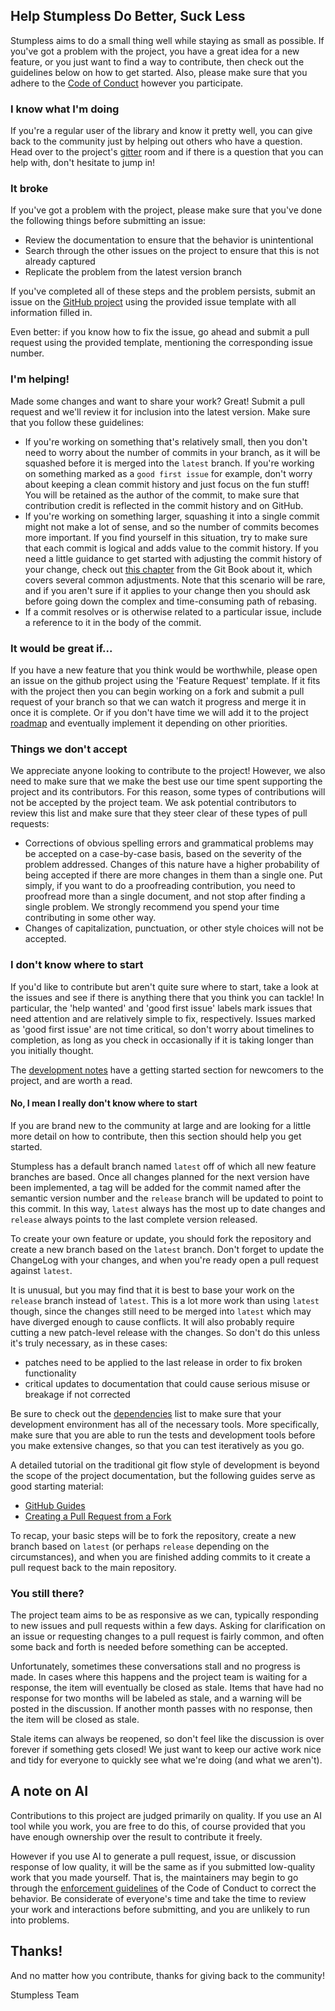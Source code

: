 ## Help Stumpless Do Better, Suck Less
Stumpless aims to do a small thing well while staying as small as possible. If
you've got a problem with the project, you have a great idea for a new feature,
or you just want to find a way to contribute, then check out the guidelines
below on how to get started. Also, please make sure that you adhere to the
[Code of Conduct](CODE_OF_CONDUCT.md) however you participate.


### **I know what I'm doing**
If you're a regular user of the library and know it pretty well, you can give
back to the community just by helping out others who have a question. Head over
to the project's [gitter](https://gitter.im/stumpless/community) room and if
there is a question that you can help with, don't hesitate to jump in!


### **It broke**
If you've got a problem with the project, please make sure that you've done the
following things before submitting an issue:

 * Review the documentation to ensure that the behavior is unintentional
 * Search through the other issues on the project to ensure that this is not
   already captured
 * Replicate the problem from the latest version branch

If you've completed all of these steps and the problem persists, submit an issue
on the [GitHub project](https://github.com/goatshriek/stumpless) using the
provided issue template with all information filled in.

Even better: if you know how to fix the issue, go ahead and submit a pull
request using the provided template, mentioning the corresponding issue number.


### **I'm helping!**
Made some changes and want to share your work? Great! Submit a pull request and
we'll review it for inclusion into the latest version. Make sure that you follow
these guidelines:
 * If you're working on something that's relatively small, then you don't need
   to worry about the number of commits in your branch, as it will be squashed
   before it is merged into the `latest` branch. If you're working on something
   marked as a `good first issue` for example, don't worry about keeping a clean
   commit history and just focus on the fun stuff! You will be retained as the
   author of the commit, to make sure that contribution credit is reflected
   in the commit history and on GitHub.
 * If you're working on something larger, squashing it into a
   single commit might not make a lot of sense, and so the number of commits
   becomes more important. If you find yourself in this situation, try to make
   sure that each commit is logical and adds value to the commit history. If
   you need a little guidance to get started with adjusting the commit history
   of your change, check out
   [this chapter](https://git-scm.com/book/en/v2/Git-Tools-Rewriting-History)
   from the Git Book about it, which covers several common adjustments. Note
   that this scenario will be rare, and if you aren't sure if it applies to
   your change then you should ask before going down the complex and
   time-consuming path of rebasing.
 * If a commit resolves or is otherwise related to a particular issue, include
   a reference to it in the body of the commit.


### **It would be great if...**
If you have a new feature that you think would be worthwhile, please open an
issue on the github project using the 'Feature Request' template. If it fits
with the project then you can begin working on a fork and submit a pull
request of your branch so that we can watch it progress and merge it in once
it is complete. Or if you don't have time we will add it to the project
[roadmap](roadmap.md) and eventually implement it depending on other priorities.


### **Things we don't accept**
We appreciate anyone looking to contribute to the project! However, we also need
to make sure that we make the best use our time spent supporting the project and
its contributors. For this reason, some types of contributions will not be
accepted by the project team. We ask potential contributors to review this list
and make sure that they steer clear of these types of pull requests:
 * Corrections of obvious spelling errors and grammatical problems may be
   accepted on a case-by-case basis, based on the severity of the problem
   addressed. Changes of this nature have a higher probability of being accepted
   if there are more changes in them than a single one. Put simply, if you want
   to do a proofreading contribution, you need to proofread more than a single
   document, and not stop after finding a single problem. We strongly recommend
   you spend your time contributing in some other way.
 * Changes of capitalization, punctuation, or other style choices will not be
   accepted.


### **I don't know where to start**
If you'd like to contribute but aren't quite sure where to start, take a look at
the issues and see if there is anything there that you think you can tackle! In
particular, the 'help wanted' and 'good first issue' labels mark issues that
need attention and are relatively simple to fix, respectively. Issues marked as
'good first issue' are not time critical, so don't worry about timelines to
completion, as long as you check in occasionally if it is taking longer than
you initially thought.

The [development notes](development.md) have a getting started section for
newcomers to the project, and are worth a read.


#### No, I mean I **really** don't know where to start
If you are brand new to the community at large and are looking for a little more
detail on how to contribute, then this section should help you get started.

Stumpless has a default branch named `latest` off of which all new feature
branches are based. Once all changes planned for the next version have been
implemented, a tag will be added for the commit named after the semantic version
number and the `release` branch will be updated to point to this commit. In this
way, `latest` always has the most up to date changes and `release` always points
to the last complete version released.

To create your own feature or update, you should fork the repository and create
a new branch based on the `latest` branch. Don't forget to update the ChangeLog
with your changes, and when you're ready open a pull request against `latest`.

It is unusual, but you may find that it is best to base your work on the
`release` branch instead of `latest`. This is a lot more work than using
`latest` though, since the changes still need to be merged into `latest` which
may have diverged enough to cause conflicts. It will also probably require
cutting a new patch-level release with the changes. So don't do this unless
it's truly necessary, as in these cases:
 * patches need to be applied to the last release in order to fix broken
   functionality
 * critical updates to documentation that could cause serious misuse or breakage
   if not corrected

Be sure to check out the [dependencies](dependencies.md) list to make sure that
your development environment has all of the necessary tools. More specifically,
make sure that you are able to run the tests and development tools before you
make extensive changes, so that you can test iteratively as you go.

A detailed tutorial on the traditional git flow style of development is beyond
the scope of the project documentation, but the following guides serve as good
starting material:
 * [GitHub Guides](https://guides.github.com/introduction/flow/)
 * [Creating a Pull Request from a Fork](https://help.github.com/en/github/collaborating-with-issues-and-pull-requests/creating-a-pull-request-from-a-fork)

To recap, your basic steps will be to fork the repository, create a new branch
based on `latest` (or perhaps `release` depending on the circumstances), and
when you are finished adding commits to it create a pull request back to the
main repository.


### You still there?
The project team aims to be as responsive as we can, typically responding to
new issues and pull requests within a few days. Asking for clarification on an
issue or requesting changes to a pull request is fairly common, and often some
back and forth is needed before something can be accepted.

Unfortunately, sometimes these conversations stall and no progress is made. In
cases where this happens and the project team is waiting for a response, the
item will eventually be closed as stale. Items that have had no response for
two months will be labeled as stale, and a warning will be posted in the
discussion. If another month passes with no response, then the item will be
closed as stale.

Stale items can always be reopened, so don't feel like the discussion is over
forever if something gets closed! We just want to keep our active work nice
and tidy for everyone to quickly see what we're doing (and what we aren't).


## A note on AI
Contributions to this project are judged primarily on quality. If you use an
AI tool while you work, you are free to do this, of course provided that you
have enough ownership over the result to contribute it freely.

However if you use AI to generate a pull request, issue, or discussion response
of low quality, it will be the same as if you submitted low-quality work that
you made yourself. That is, the maintainers may begin to go through the
[enforcement guidelines](https://github.com/goatshriek/stumpless/blob/latest/docs/CODE_OF_CONDUCT.md#enforcement-guidelines)
of the Code of Conduct to correct the behavior. Be considerate of everyone's
time and take the time to review your work and interactions before submitting,
and you are unlikely to run into problems.


## Thanks!
And no matter how you contribute, thanks for giving back to the community!

Stumpless Team

